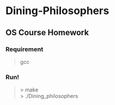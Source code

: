 # Dining-Philosophers
## OS Course Homework 
### Requirement 
> gcc 
### Run!
>\> make <br>
>\> ./Dining_philosophers
